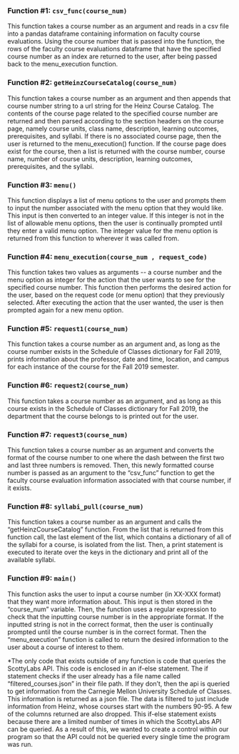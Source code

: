 ### Function #1: `csv_func(course_num)`
This function takes a course number as an argument and reads in a csv file into a pandas dataframe containing information on faculty course evaluations. Using the course number that is passed into the function, the rows of the faculty course evaluations dataframe that have the specified course number as an index are returned to the user, after being passed back to the menu_execution function.

### Function #2:  `getHeinzCourseCatalog(course_num)`
This function takes a course number as an argument and then appends that course number string to a url string for the Heinz Course Catalog. The contents of the course page related to the specified course number are returned and then parsed according to the section headers on the course page, namely course units, class name, description, learning outcomes, prerequisites, and syllabi. If there is no associated course page, then the user is returned to the menu_execution() function. If the course page does exist for the course, then a list is returned with the course number, course name, number of course units, description, learning outcomes, prerequisites, and the syllabi. 

### Function #3: `menu()`
This function displays a list of menu options to the user and prompts them to input the number associated with the menu option that they would like. This input is then converted to an integer value. If this integer is not in the list of allowable menu options, then the user is continually prompted until they enter a valid menu option. The integer value for the menu option is returned from this function to wherever it was called from.

### Function #4: `menu_execution(course_num , request_code)`
This function takes two values as arguments -- a course number and the menu option as integer for the action that the user wants to see for the specified course number. This function then performs the desired action for the user, based on the request code (or menu option) that they previously selected. After executing the action that the user wanted, the user is then prompted again for a new menu option.

### Function #5: `request1(course_num)`
This function takes a course number as an argument and, as long as the course number exists in the Schedule of Classes dictionary for Fall 2019, prints information about the professor, date and time, location, and campus for each instance of the course for the Fall 2019 semester. 

### Function #6: `request2(course_num)`
This function takes a course number as an argument, and as long as this course exists in the Schedule of Classes dictionary for Fall 2019,  the department that the course belongs to is printed out for the user.

### Function #7: `request3(course_num)`
This function takes a course number as an argument and converts the format of the course number to one where the dash between the first two and last three numbers is removed. Then, this newly formatted course number is passed as an argument to the “csv_func” function to get the faculty course evaluation information associated with that course number, if it exists.

### Function #8: `syllabi_pull(course_num)`
This function takes a course number as an argument and calls the “getHeinzCourseCatalog” function. From the list that is returned from this function call, the last element of the list, which contains a dictionary of all of the syllabi for a course, is isolated from the list. Then, a print statement is executed to iterate over the keys in the dictionary and print all of the available syllabi.

### Function #9: `main()`
This function asks the user to input a course number (in XX-XXX format) that they want more information about. This input is then stored in the “course_num” variable. Then, the function uses a regular expression to check that the inputting course number is in the appropriate format. If the inputted string is not in the correct format, then the user is continually prompted until the course number is in the correct format. Then the “menu_execution” function is called to return the desired information to the user about a course of interest to them.


*The only code that exists outside of any function is code that queries the ScottyLabs API. This code is enclosed in an if-else statement. The if statement checks if the user already has a file name called “filtered_courses.json” in their file path. If they don’t, then the api is queried to get information from the Carnegie Mellon University Schedule of Classes. This information is returned as a json file. The data is filtered to just include information from Heinz, whose courses start with the numbers 90-95. A few of the columns returned are also dropped. This if-else statement exists because there are a limited number of times in which the ScottyLabs API can be queried. As a result of this, we wanted to create a control within our program so that the API could not be queried every single time the program was run. 
